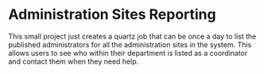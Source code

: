 Administration Sites Reporting
==============================

This small project just creates a quartz job that can be once a day to list the published administrators for all
the administration sites in the system. This allows users to see who within their department is listed as a
coordinator and contact them when they need help.